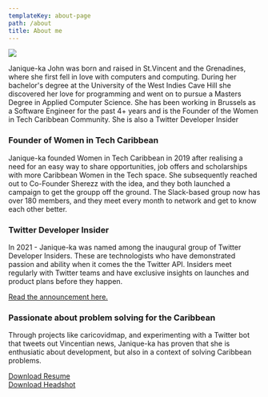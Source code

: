 ```yaml
---
templateKey: about-page
path: /about
title: About me
---
```



![](/img/Headshot.jpg)

Janique-ka John was born and raised in St.Vincent and the Grenadines, where she first fell in love with computers and computing. During her bachelor's degree at the University of the West Indies Cave Hill she discovered her love for programming and went on to pursue a Masters Degree in Applied Computer Science. She has been working in Brussels as a Software Engineer for the past 4+ years and is the Founder of the Women in Tech Caribbean Community. She is also a Twitter Developer Insider

### Founder of Women in Tech Caribbean

Janique-ka founded Women in Tech Caribbean in 2019 after realising a need for an easy way to share opportunities, job offers and scholarships with more Caribbean Women in the Tech space. She subsequently reached out to Co-Founder Sherezz with the idea, and they both launched a campaign to get the groupp off the ground. The Slack-based group now has over 180 members, and they meet every month to network and get to know each other better.

### Twitter Developer Insider

In 2021 - Janique-ka was named among the inaugural group of Twitter Developer Insiders. These are technologists who have demonstrated passion and ability when it comes the the Twitter API. Insiders meet regularly with Twitter teams and have exclusive insights on launches and product plans before they happen.

<a href="https://twittercommunity.com/t/introducing-the-twitter-developer-insider-program/161002"> Read the announcement here.</a>

### Passionate about problem solving for the Caribbean

Through projects like caricovidmap, and experimenting with a Twitter bot that tweets out Vincentian news, Janique-ka has proven that she is enthusiatic about development, but also in a context of solving Caribbean problems.

<a href="" download>Download Resume</a> <br>
<a href="/img/Headshot.jpg" download>Download Headshot </a>
